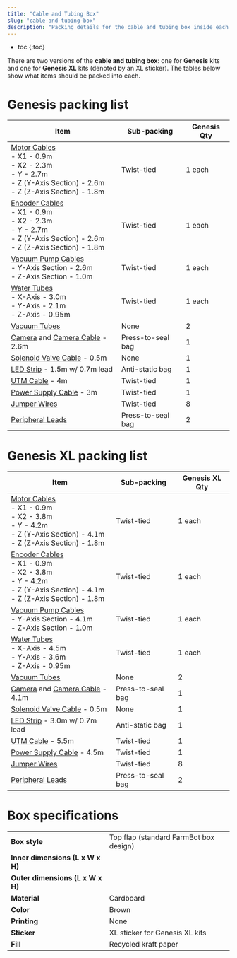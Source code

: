 ```yaml
---
title: "Cable and Tubing Box"
slug: "cable-and-tubing-box"
description: "Packing details for the cable and tubing box inside each main carton"
---
```


* toc
{:toc}

There are two versions of the **cable and tubing box**: one for **Genesis** kits and one for **Genesis XL** kits (denoted by an <span class="fb-xl-sticker">XL</span> sticker). The tables below show what items should be packed into each.

# Genesis packing list

|Item                          |Sub-packing                   |Genesis Qty                   |
|------------------------------|------------------------------|------------------------------|
|[Motor Cables](../../Extras/bom/electronics-and-wiring.md#motor-cables)<br>- X1 - 0.9m<br>- X2 - 2.3m<br>- Y - 2.7m<br>- Z (Y-Axis Section) - 2.6m<br>- Z (Z-Axis Section) - 1.8m|Twist-tied|1 each
|[Encoder Cables](../../Extras/bom/electronics-and-wiring.md#encoder-cables)<br>- X1 - 0.9m<br>- X2 - 2.3m<br>- Y - 2.7m<br>- Z (Y-Axis Section) - 2.6m<br>- Z (Z-Axis Section) - 1.8m|Twist-tied|1 each
|[Vacuum Pump Cables](../../Extras/bom/electronics-and-wiring.md#vacuum-pump-cable)<br>- Y-Axis Section - 2.6m<br>- Z-Axis Section - 1.0m|Twist-tied|1 each
|[Water Tubes](../../Extras/bom/tubing.md#water-tube)<br>- X-Axis - 3.0m<br>- Y-Axis - 2.1m<br>- Z-Axis - 0.95m|Twist-tied|1 each
|[Vacuum Tubes](../../Extras/bom/tubing.md#vacuum-tube)|None|2
|[Camera](../../Extras/bom/electronics-and-wiring.md#camera) and [Camera Cable](../../Extras/bom/electronics-and-wiring.md#camera-cable) - 2.6m|Press-to-seal bag|1
|[Solenoid Valve Cable](../../Extras/bom/electronics-and-wiring.md#solenoid-valve-cable) - 0.5m|None|1
|[LED Strip](../../Extras/bom/electronics-and-wiring.md#led-strip) - 1.5m w/ 0.7m lead|Anti-static bag|1
|[UTM Cable](../../Extras/bom/electronics-and-wiring.md#universal-tool-mount-cable) - 4m|Twist-tied|1
|[Power Supply Cable](../../Extras/bom/electronics-and-wiring.md#power-supply-cable) - 3m|Twist-tied|1
|[Jumper Wires](../../Extras/bom/electronics-and-wiring.md#jumper-wire)|Twist-tied|8
|[Peripheral Leads](../../Extras/bom/electronics-and-wiring.md#peripheral-lead)|Press-to-seal bag|2

# Genesis XL packing list

|Item|Sub-packing|Genesis XL Qty|
|----|-----------|--------------|
|[Motor Cables](../../Extras/bom/electronics-and-wiring.md#motor-cables)<br>- X1 - 0.9m<br>- X2 - 3.8m<br>- Y - 4.2m<br>- Z (Y-Axis Section) - 4.1m<br>- Z (Z-Axis Section) - 1.8m|Twist-tied|1 each
|[Encoder Cables](../../Extras/bom/electronics-and-wiring.md#encoder-cables)<br>- X1 - 0.9m<br>- X2 - 3.8m<br>- Y - 4.2m<br>- Z (Y-Axis Section) - 4.1m<br>- Z (Z-Axis Section) - 1.8m|Twist-tied|1 each
|[Vacuum Pump Cables](../../Extras/bom/electronics-and-wiring.md#vacuum-pump-cable)<br>- Y-Axis Section - 4.1m<br>- Z-Axis Section - 1.0m|Twist-tied|1 each
|[Water Tubes](../../Extras/bom/tubing.md#water-tube)<br>- X-Axis - 4.5m<br>- Y-Axis - 3.6m<br>- Z-Axis - 0.95m|Twist-tied|1 each
|[Vacuum Tubes](../../Extras/bom/tubing.md#vacuum-tube)|None|2
|[Camera](../../Extras/bom/electronics-and-wiring.md#camera) and [Camera Cable](../../Extras/bom/electronics-and-wiring.md#camera-cable) - 4.1m|Press-to-seal bag|1
|[Solenoid Valve Cable](../../Extras/bom/electronics-and-wiring.md#solenoid-valve-cable) - 0.5m|None|1
|[LED Strip](../../Extras/bom/electronics-and-wiring.md#led-strip) - 3.0m w/ 0.7m lead|Anti-static bag|1
|[UTM Cable](../../Extras/bom/electronics-and-wiring.md#universal-tool-mount-cable) - 5.5m|Twist-tied|1
|[Power Supply Cable](../../Extras/bom/electronics-and-wiring.md#power-supply-cable) - 4.5m|Twist-tied|1
|[Jumper Wires](../../Extras/bom/electronics-and-wiring.md#jumper-wire)|Twist-tied|8
|[Peripheral Leads](../../Extras/bom/electronics-and-wiring.md#peripheral-lead)|Press-to-seal bag|2

# Box specifications

|                              |                              |
|------------------------------|------------------------------|
|**Box style**                 |Top flap (standard FarmBot box design)
|**Inner dimensions (L x W x H)**|
|**Outer dimensions (L x W x H)**|
|**Material**                  |Cardboard
|**Color**                     |Brown
|**Printing**                  |None
|**Sticker**                   |<span class="fb-xl-sticker">XL</span> sticker for Genesis XL kits
|**Fill**                      |Recycled kraft paper

